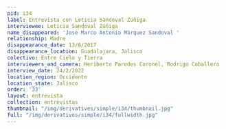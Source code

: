 ```yaml
---
pid: i34
label: Entrevista con Leticia Sandoval Zúñiga
interviewee: Leticia Sandoval Zúñiga
name_disappeared: 'José Marco Antonio Márquez Sandoval '
relationship: Madre
disappearance_date: 13/6/2017
disappearance_location: Guadalajara, Jalisco
colectivo: Entre Cielo y Tierra
interviewers_and_camera: Heriberto Paredes Coronel, Rodrigo Caballero
interview_date: 24/2/2022
location_region: Occidente
location_state: Jalisco
order: '33'
layout: entrevista
collection: entrevistas
thumbnail: "/img/derivatives/simple/i34/thumbnail.jpg"
full: "/img/derivatives/simple/i34/fullwidth.jpg"
---
```

